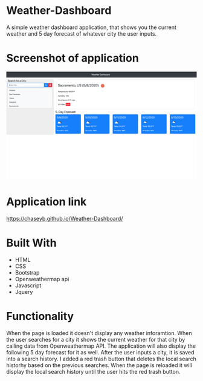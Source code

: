 # Weather-Dashboard

A simple weather dashboard application, that shows you the current weather and 5 day forecast of whatever city the user inputs.

# Screenshot of application

<img src="assets/images/weatherapplication.png">

# Application link

https://chaseyb.github.io/Weather-Dashboard/

# Built With

* HTML
* CSS
* Bootstrap
* Openweathermap api
* Javascript
* Jquery

# Functionality

When the page is loaded it doesn't display any weather inforamtion. When the user searches for a city it shows the current weather for that city by calling data from Openweathermap API. The application will also display the following 5 day forecast for it as well. After the user inputs a city, it is saved into a search history. I added a red trash button that deletes the local search historhy based on the previous searches. When the page is reloaded it will display the local search history until the user hits the red trash button. 


